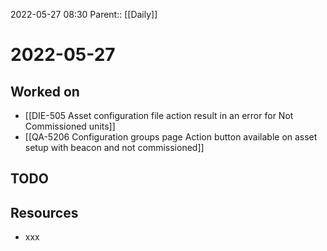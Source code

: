 2022-05-27 08:30
Parent:: [[Daily]]

# 2022-05-27

## Worked on

- [[DIE-505 Asset configuration file action result in an error for Not Commissioned units]]
- [[QA-5206 Configuration groups page Action button available on asset setup with beacon and not commissioned]]

## TODO

## Resources

- xxx

